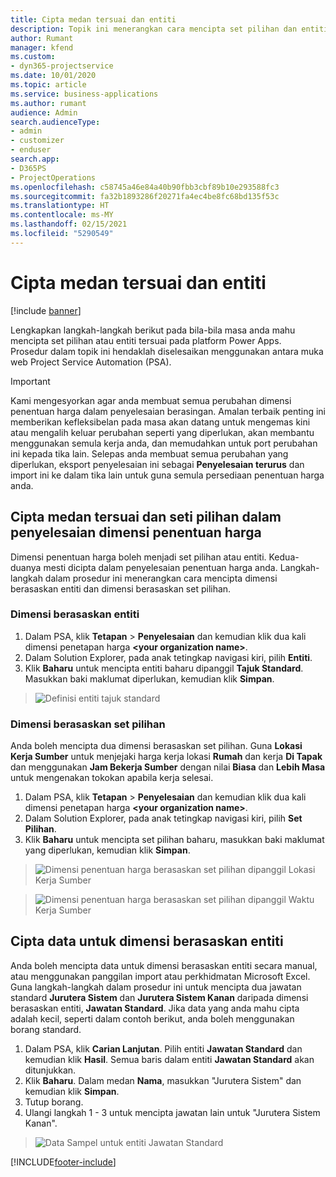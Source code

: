 ```yaml
---
title: Cipta medan tersuai dan entiti
description: Topik ini menerangkan cara mencipta set pilihan dan entiti dalam penyelesaian anda sendiri dalam platform Power Apps.
author: Rumant
manager: kfend
ms.custom:
- dyn365-projectservice
ms.date: 10/01/2020
ms.topic: article
ms.service: business-applications
ms.author: rumant
audience: Admin
search.audienceType:
- admin
- customizer
- enduser
search.app:
- D365PS
- ProjectOperations
ms.openlocfilehash: c58745a46e84a40b90fbb3cbf89b10e293588fc3
ms.sourcegitcommit: fa32b1893286f20271fa4ec4be8fc68bd135f53c
ms.translationtype: HT
ms.contentlocale: ms-MY
ms.lasthandoff: 02/15/2021
ms.locfileid: "5290549"
---
```

# <a name="create-custom-fields-and-entities"></a>Cipta medan tersuai dan entiti 

[!include [banner](../includes/psa-now-project-operations.md)]

Lengkapkan langkah-langkah berikut pada bila-bila masa anda mahu mencipta set pilihan atau entiti tersuai pada platform Power Apps.  
Prosedur dalam topik ini hendaklah diselesaikan menggunakan antara muka web Project Service Automation (PSA).

> [!IMPORTANT]
> Kami mengesyorkan agar anda membuat semua perubahan dimensi penentuan harga dalam penyelesaian berasingan. Amalan terbaik penting ini memberikan kefleksibelan pada masa akan datang untuk mengemas kini atau mengalih keluar perubahan seperti yang diperlukan, akan membantu menggunakan semula kerja anda, dan memudahkan untuk port perubahan ini kepada tika lain. Selepas anda membuat semua perubahan yang diperlukan, eksport penyelesaian ini sebagai **Penyelesaian terurus** dan import ini ke dalam tika lain untuk guna semula persediaan penentuan harga anda.

  
## <a name="create-custom-fields-and-option-sets-in-the-pricing-dimension-solution"></a>Cipta medan tersuai dan seti pilihan dalam penyelesaian dimensi penentuan harga

Dimensi penentuan harga boleh menjadi set pilihan atau entiti. Kedua-duanya mesti dicipta dalam penyelesaian penentuan harga anda. Langkah-langkah dalam prosedur ini menerangkan cara mencipta dimensi berasaskan entiti dan dimensi berasaskan set pilihan.

### <a name="entity-based-dimensions"></a>Dimensi berasaskan entiti

1. Dalam PSA, klik **Tetapan** > **Penyelesaian** dan kemudian klik dua kali dimensi penetapan harga **\<your organization name>**.
2. Dalam Solution Explorer, pada anak tetingkap navigasi kiri, pilih **Entiti**.
3. Klik **Baharu** untuk mencipta entiti baharu dipanggil **Tajuk Standard**. Masukkan baki maklumat diperlukan, kemudian klik **Simpan**.

> ![Definisi entiti tajuk standard](media/Standard-Title-entity-definition.png)


### <a name="option-set-based-dimensions"></a>Dimensi berasaskan set pilihan 
Anda boleh mencipta dua dimensi berasaskan set pilihan. Guna **Lokasi Kerja Sumber** untuk menjejaki harga kerja lokasi **Rumah** dan kerja **Di Tapak** dan menggunakan **Jam Bekerja Sumber** dengan nilai **Biasa** dan **Lebih Masa** untuk mengenakan tokokan apabila kerja selesai.


1. Dalam PSA, klik **Tetapan** > **Penyelesaian** dan kemudian klik dua kali dimensi penetapan harga **\<your organization name>**. 
2. Dalam Solution Explorer, pada anak tetingkap navigasi kiri, pilih **Set Pilihan**. 
3. Klik **Baharu** untuk mencipta set pilihan baharu, masukkan baki maklumat yang diperlukan, kemudian klik **Simpan**.

> ![Dimensi penentuan harga berasaskan set pilihan dipanggil Lokasi Kerja Sumber ](media/Option-set-PD-called-Resource-Work-Location.png)

> ![Dimensi penentuan harga berasaskan set pilihan dipanggil Waktu Kerja Sumber ](media/Option-set-PD-called-Resource-Work-Hours.PNG)


## <a name="create-data-for-entity-based-dimensions"></a>Cipta data untuk dimensi berasaskan entiti

Anda boleh mencipta data untuk dimensi berasaskan entiti secara manual, atau menggunakan panggilan import atau perkhidmatan Microsoft Excel. Guna langkah-langkah dalam prosedur ini untuk mencipta dua jawatan standard **Jurutera Sistem** dan **Jurutera Sistem Kanan** daripada dimensi berasaskan entiti, **Jawatan Standard**. Jika data yang anda mahu cipta adalah kecil, seperti dalam contoh berikut, anda boleh menggunakan borang standard.

1. Dalam PSA, klik **Carian Lanjutan**. Pilih entiti **Jawatan Standard** dan kemudian klik **Hasil**. Semua baris dalam entiti **Jawatan Standard** akan ditunjukkan.
2. Klik **Baharu**. Dalam medan **Nama**, masukkan "Jurutera Sistem" dan kemudian klik **Simpan**.
3. Tutup borang. 
4. Ulangi langkah 1 - 3 untuk mencipta jawatan lain untuk "Jurutera Sistem Kanan".

> ![Data Sampel untuk entiti Jawatan Standard ](media/ST-data.png)




[!INCLUDE[footer-include](../includes/footer-banner.md)]